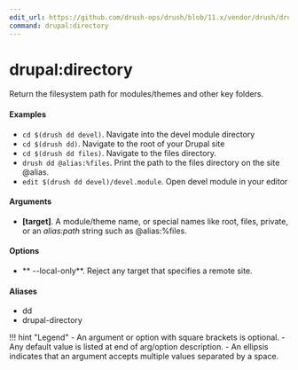 ```yaml
---
edit_url: https://github.com/drush-ops/drush/blob/11.x/vendor/drush/drush/src/Commands/core/DrupalDirectoryCommands.php
command: drupal:directory
---
```

# drupal:directory

Return the filesystem path for modules/themes and other key folders.

#### Examples

- <code>cd $(drush dd devel)</code>. Navigate into the devel module directory
- <code>cd $(drush dd)</code>. Navigate to the root of your Drupal site
- <code>cd $(drush dd files)</code>. Navigate to the files directory.
- <code>drush dd @alias:%files</code>. Print the path to the files directory on the site @alias.
- <code>edit $(drush dd devel)/devel.module</code>. Open devel module in your editor

#### Arguments

- **[target]**. A module/theme name, or special names like root, files, private, or an *alias:path* string such as @alias:%files.

#### Options

- ** --local-only**. Reject any target that specifies a remote site.

#### Aliases

- dd
- drupal-directory

!!! hint "Legend"
    - An argument or option with square brackets is optional.
    - Any default value is listed at end of arg/option description.
    - An ellipsis indicates that an argument accepts multiple values separated by a space.